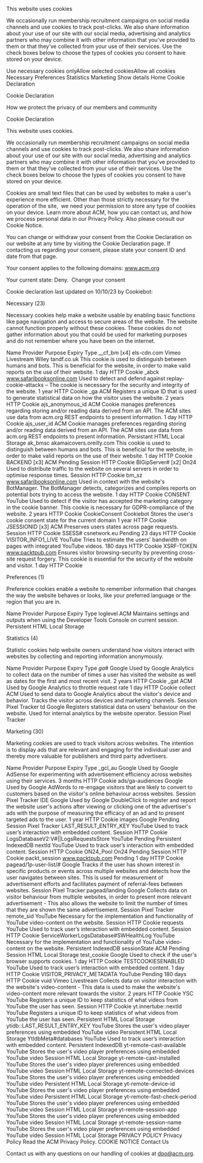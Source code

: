 This website uses cookies

We occasionally run membership recruitment campaigns on social media channels and use cookies to track post-clicks. We also share information about your use of our site with our social media, advertising and analytics partners who may combine it with other information that you’ve provided to them or that they’ve collected from your use of their services. Use the check boxes below to choose the types of cookies you consent to have stored on your device.


Use necessary cookies onlyAllow selected cookiesAllow all cookies
Necessary
Preferences
Statistics
Marketing	Show details
Home
Cookie Declaration

Cookie Declaration

How we protect the privacy of our members and community

Cookie Declaration

This website uses cookies.

We occasionally run membership recruitment campaigns on social media channels and use cookies to track post-clicks. We also share information about your use of our site with our social media, advertising and analytics partners who may combine it with other information that you’ve provided to them or that they’ve collected from your use of their services. Use the check boxes below to choose the types of cookies you consent to have stored on your device.


Cookies are small text files that can be used by websites to make a user's experience more efficient. Other than those strictly necessary for the operation of the site,  we need your permission to store any type of cookies on your device. Learn more about ACM, how you can contact us, and how we process personal data in our Privacy Policy. Also please consult our Cookie Notice.


You can change or withdraw your consent from the Cookie Declaration on our website at any time by visiting the Cookie Declaration page. If contacting us regarding your consent, please state your consent ID and date from that page.

Your consent applies to the following domains: www.acm.org

Your current state: Deny. 
Change your consent



Cookie declaration last updated on 10/10/23 by Cookiebot:

Necessary (23)

Necessary cookies help make a website usable by enabling basic functions like page navigation and access to secure areas of the website. The website cannot function properly without these cookies. These cookies do not gather information about you that could be used for marketing purposes and do not remember where you have been on the internet.


Name	Provider	Purpose	Expiry	Type
__cf_bm [x4]	els-cdn.com
Vimeo Livestream
Wiley
tandf.co.uk	This cookie is used to distinguish between humans and bots. This is beneficial for the website, in order to make valid reports on the use of their website.	1 day	HTTP Cookie
_abck	www.safaribooksonline.com	Used to detect and defend against replay-cookie-attacks – The cookie is necessary for the security and integrity of the website.	1 year	HTTP Cookie
_ga	ACM	Registers a unique ID that is used to generate statistical data on how the visitor uses the website.	2 years	HTTP Cookie
ajs_anonymous_id	ACM	Cookie manages preferences regarding storing and/or reading data derived from an API. The ACM sites use data from acm.org REST endpoints to present information.	1 day	HTTP Cookie
ajs_user_id	ACM	Cookie manages preferences regarding storing and/or reading data derived from an API. The ACM sites use data from acm.org REST endpoints to present information.	Persistant	HTML Local Storage
ak_bmsc	akamaicovers.oreilly.com	This cookie is used to distinguish between humans and bots. This is beneficial for the website, in order to make valid reports on the use of their website.	1 day	HTTP Cookie
BACKEND [x3]	ACM	Pending	Session	HTTP Cookie
BIGipServer# [x2]	On24	Used to distribute traffic to the website on several servers in order to optimise response times.	Session	HTTP Cookie
bm_sz	www.safaribooksonline.com	Used in context with the website's BotManager. The BotManager detects, categorizes and compiles reports on potential bots trying to access the website.	1 day	HTTP Cookie
CONSENT	YouTube	Used to detect if the visitor has accepted the marketing category in the cookie banner. This cookie is necessary for GDPR-compliance of the website.	2 years	HTTP Cookie
CookieConsent	Cookiebot	Stores the user's cookie consent state for the current domain	1 year	HTTP Cookie
JSESSIONID [x3]	ACM	Preserves users states across page requests.	Session	HTTP Cookie
SSESS#	csnetwork.eu	Pending	23 days	HTTP Cookie
VISITOR_INFO1_LIVE	YouTube	Tries to estimate the users' bandwidth on pages with integrated YouTube videos.	180 days	HTTP Cookie
XSRF-TOKEN	www.packtpub.com	Ensures visitor browsing-security by preventing cross-site request forgery. This cookie is essential for the security of the website and visitor.	1 day	HTTP Cookie

Preferences (1)

Preference cookies enable a website to remember information that changes the way the website behaves or looks, like your preferred language or the region that you are in.

Name	Provider	Purpose	Expiry	Type
loglevel	ACM	Maintains settings and outputs when using the Developer Tools Console on current session.	Persistent	HTML Local Storage

Statistics (4)

Statistic cookies help website owners understand how visitors interact with websites by collecting and reporting information anonymously.

Name	Provider	Purpose	Expiry	Type
_ga_#	Google	Used by Google Analytics to collect data on the number of times a user has visited the website as well as dates for the first and most recent visit.	2 years	HTTP Cookie
_gat	ACM	Used by Google Analytics to throttle request rate	1 day	HTTP Cookie
collect	ACM	Used to send data to Google Analytics about the visitor's device and behavior. Tracks the visitor across devices and marketing channels.	Session	Pixel Tracker
td	Google	Registers statistical data on users' behaviour on the website. Used for internal analytics by the website operator.	Session	Pixel Tracker

Marketing (30)

Marketing cookies are used to track visitors across websites. The intention is to display ads that are relevant and engaging for the individual user and thereby more valuable for publishers and third party advertisers.

Name	Provider	Purpose	Expiry	Type
_gcl_au	Google	Used by Google AdSense for experimenting with advertisement efficiency across websites using their services.	3 months	HTTP Cookie
ads/ga-audiences	Google	Used by Google AdWords to re-engage visitors that are likely to convert to customers based on the visitor's online behaviour across websites.	Session	Pixel Tracker
IDE	Google	Used by Google DoubleClick to register and report the website user's actions after viewing or clicking one of the advertiser's ads with the purpose of measuring the efficacy of an ad and to present targeted ads to the user.	1 year	HTTP Cookie
images	Google	Pending	Session	Pixel Tracker
LAST_RESULT_ENTRY_KEY	YouTube	Used to track user’s interaction with embedded content.	Session	HTTP Cookie
LogsDatabaseV2:V#||LogsRequestsStore	YouTube	Pending	Persistent	IndexedDB
nextId	YouTube	Used to track user’s interaction with embedded content.	Session	HTTP Cookie
ON24_Pool	On24	Pending	Session	HTTP Cookie
packt_session	www.packtpub.com	Pending	1 day	HTTP Cookie
pagead/1p-user-list/#	Google	Tracks if the user has shown interest in specific products or events across multiple websites and detects how the user navigates between sites. This is used for measurement of advertisement efforts and facilitates payment of referral-fees between websites.	Session	Pixel Tracker
pagead/landing	Google	Collects data on visitor behaviour from multiple websites, in order to present more relevant advertisement - This also allows the website to limit the number of times that they are shown the same advertisement.	Session	Pixel Tracker
remote_sid	YouTube	Necessary for the implementation and functionality of YouTube video-content on the website.	Session	HTTP Cookie
requests	YouTube	Used to track user’s interaction with embedded content.	Session	HTTP Cookie
ServiceWorkerLogsDatabase#SWHealthLog	YouTube	Necessary for the implementation and functionality of YouTube video-content on the website.	Persistent	IndexedDB
sessionState	ACM	Pending	Session	HTML Local Storage
test_cookie	Google	Used to check if the user's browser supports cookies.	1 day	HTTP Cookie
TESTCOOKIESENABLED	YouTube	Used to track user’s interaction with embedded content.	1 day	HTTP Cookie
VISITOR_PRIVACY_METADATA	YouTube	Pending	180 days	HTTP Cookie
vuid	Vimeo Livestream	Collects data on visitor interaction with the website's video-content - This data is used to make the website's video-content more relevant towards the visitor.	2 years	HTTP Cookie
YSC	YouTube	Registers a unique ID to keep statistics of what videos from YouTube the user has seen.	Session	HTTP Cookie
yt.innertube::nextId	YouTube	Registers a unique ID to keep statistics of what videos from YouTube the user has seen.	Persistent	HTML Local Storage
ytidb::LAST_RESULT_ENTRY_KEY	YouTube	Stores the user's video player preferences using embedded YouTube video	Persistent	HTML Local Storage
YtIdbMeta#databases	YouTube	Used to track user’s interaction with embedded content.	Persistent	IndexedDB
yt-remote-cast-available	YouTube	Stores the user's video player preferences using embedded YouTube video	Session	HTML Local Storage
yt-remote-cast-installed	YouTube	Stores the user's video player preferences using embedded YouTube video	Session	HTML Local Storage
yt-remote-connected-devices	YouTube	Stores the user's video player preferences using embedded YouTube video	Persistent	HTML Local Storage
yt-remote-device-id	YouTube	Stores the user's video player preferences using embedded YouTube video	Persistent	HTML Local Storage
yt-remote-fast-check-period	YouTube	Stores the user's video player preferences using embedded YouTube video	Session	HTML Local Storage
yt-remote-session-app	YouTube	Stores the user's video player preferences using embedded YouTube video	Session	HTML Local Storage
yt-remote-session-name	YouTube	Stores the user's video player preferences using embedded YouTube video	Session	HTML Local Storage
PRIVACY POLICY
Privacy Policy
Read the ACM Privacy Policy.
COOKIE NOTICE
Contact Us

Contact us with any questions on our handling of cookies at dpo@acm.org.